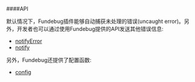 ####API


默认情况下，Fundebug插件能够自动捕获未处理的错误(uncaught error)。另外，开发者也可以通过使用Fundebug提供的API发送其他错误信息:

- [notifyError](./notifyerror.md)
- [notify](./notify.md)


另外，Fundebug还提供了配置函数:

- [config](./config.md)